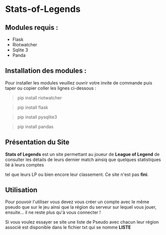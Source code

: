 # Stats-of-Legends

## Modules requis : 

- Flask 
- Riotwatcher
- Sqlite 3 
- Panda 

## Installation des modules :

Pour installer les modules veuillez ouvrir votre invite de commande puis taper ou copier coller les lignes ci-dessous :

> pip install riotwatcher

> pip install flask 

> pip install pysqlite3

> pip install pandas

## Présentation du Site

**Stats of Legends** est un site permettant au joueur de **League of Legend** de consulter les détails de leurs dernier match ainsiq que quelques statistiques lié à leurs comptes 

tel que leurs LP ou bien encore leur classement. Ce site n'est pas **fini**.

## Utilisation

Pour pouvoir l'utiliser vous devez vous créer un compte avec le même pseudo que sur le jeu ainsi que la région du serveur sur lequel vous jouer, ensuite... il ne reste plus qu'à 
vous connecter ! 

Si vous voulez essayer se site une liste de Pseudo avec chacun leur région associé est disponible dans le fichier txt qui se nomme **LISTE**
